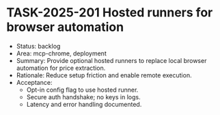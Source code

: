 # TASK-2025-201 Hosted runners for browser automation

- Status: backlog
- Area: mcp-chrome, deployment
- Summary: Provide optional hosted runners to replace local browser automation for price extraction.
- Rationale: Reduce setup friction and enable remote execution.
- Acceptance:
  - Opt-in config flag to use hosted runner.
  - Secure auth handshake; no keys in logs.
  - Latency and error handling documented.
